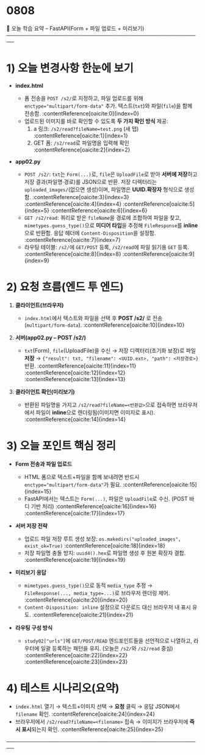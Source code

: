 # 0808

📘 오늘 학습 요약 – FastAPI(Form + 파일 업로드 + 미리보기)  
────────────────────────────────────────────────────

# 1) 오늘 변경사항 한눈에 보기

- **index.html**
  - 폼 전송을 `POST /s2/`로 지정하고, 파일 업로드를 위해 `enctype="multipart/form-data"` 추가. 텍스트(`txt`)와 파일(`file`)을 함께 전송함. :contentReference[oaicite:0]{index=0}
  - 업로드된 이미지를 바로 확인할 수 있도록 **두 가지 확인 방식** 제공:
    1) a 링크: `/s2/read?fileName=test.png` (새 탭) :contentReference[oaicite:1]{index=1}  
    2) GET 폼: `/s2/read`로 파일명을 입력해 확인 :contentReference[oaicite:2]{index=2}

- **app02.py**
  - `POST /s2/`: `txt`는 `Form(...)`로, `file`은 `UploadFile`로 받아 **서버에 저장**하고 저장 결과(파일명·경로)를 JSON으로 반환. 저장 디렉터리는 `uploaded_images/`(없으면 생성)이며, 파일명은 **UUID.확장자** 형식으로 생성함. :contentReference[oaicite:3]{index=3} :contentReference[oaicite:4]{index=4} :contentReference[oaicite:5]{index=5} :contentReference[oaicite:6]{index=6}
  - `GET /s2/read`: 쿼리로 받은 `fileName`을 경로에 조합하여 파일을 찾고, `mimetypes.guess_type()`으로 **미디어 타입**을 추정해 `FileResponse`를 **inline**으로 반환함. 응답 헤더에 `Content-Disposition`을 설정함. :contentReference[oaicite:7]{index=7}
  - 라우팅 테이블: `/s2/`에 `GET/POST` 등록, `/s2/read`에 파일 읽기용 `GET` 등록. :contentReference[oaicite:8]{index=8} :contentReference[oaicite:9]{index=9}


# 2) 요청 흐름(엔드 투 엔드)

1) **클라이언트(브라우저)**  
   - `index.html`에서 텍스트와 파일을 선택 후 **POST /s2/** 로 전송 (`multipart/form-data`). :contentReference[oaicite:10]{index=10}

2) **서버(app02.py – POST /s2/)**  
   - `txt`(Form), `file`(UploadFile)을 수신 → 저장 디렉터리(초기화 보장)로 파일 **저장** → `{"result": txt, "filename": <UUID.ext>, "path": <저장경로>}` 반환. :contentReference[oaicite:11]{index=11} :contentReference[oaicite:12]{index=12} :contentReference[oaicite:13]{index=13}

3) **클라이언트 확인(미리보기)**  
   - 반환된 파일명을 가지고 `/s2/read?fileName=<반환값>`으로 접속하면 브라우저에서 파일이 **inline**으로 렌더링됨(이미지면 이미지로 표시). :contentReference[oaicite:14]{index=14}


# 3) 오늘 포인트 핵심 정리

- **Form 전송과 파일 업로드**  
  - HTML 폼으로 텍스트+파일을 함께 보내려면 반드시 `enctype="multipart/form-data"`가 필요. :contentReference[oaicite:15]{index=15}
  - FastAPI에서는 텍스트는 `Form(...)`, 파일은 `UploadFile`로 수신. (POST 바디 기반 처리) :contentReference[oaicite:16]{index=16} :contentReference[oaicite:17]{index=17}

- **서버 저장 전략**  
  - 업로드 파일 저장 루트 생성 보장: `os.makedirs("uploaded_images", exist_ok=True)` :contentReference[oaicite:18]{index=18}  
  - 저장 파일명 충돌 방지: `uuid4().hex`로 파일명 생성 후 원본 확장자 결합. :contentReference[oaicite:19]{index=19}

- **미리보기 응답**  
  - `mimetypes.guess_type()`으로 동적 `media_type` 추정 → `FileResponse(..., media_type=...)`로 브라우저 렌더링 제어. :contentReference[oaicite:20]{index=20}
  - `Content-Disposition: inline` 설정으로 다운로드 대신 브라우저 내 표시 유도. :contentReference[oaicite:21]{index=21}

- **라우팅 구성 방식**  
  - `study02["urls"]`에 `GET/POST/READ` 엔드포인트들을 선언적으로 나열하고, 라우터에 일괄 등록하는 패턴을 유지. (오늘은 `/s2/`와 `/s2/read` 중심) :contentReference[oaicite:22]{index=22} :contentReference[oaicite:23]{index=23}


# 4) 테스트 시나리오(요약)

- `index.html` 열기 → 텍스트+이미지 선택 → **요청** 클릭 → 응답 JSON에서 `filename` 확인. :contentReference[oaicite:24]{index=24}
- 브라우저에서 `/s2/read?fileName=<filename>` 접속 → 이미지가 브라우저에 **즉시 표시**되는지 확인. :contentReference[oaicite:25]{index=25}

────────────────────────────────────────────────────
